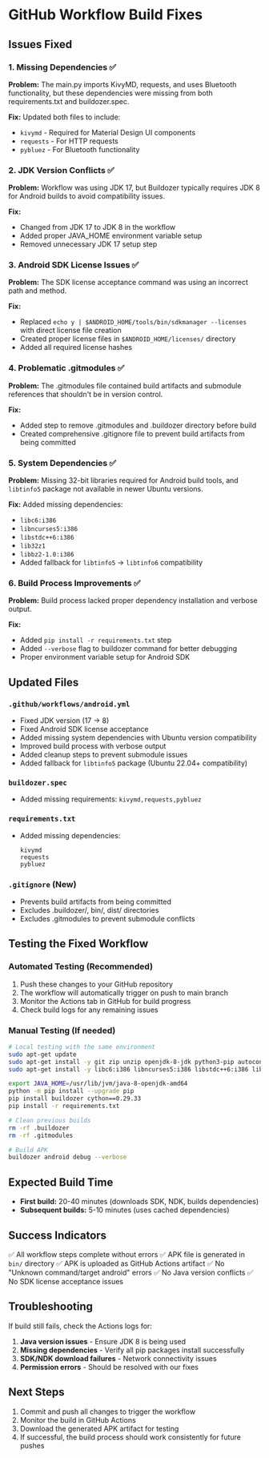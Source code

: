 # GitHub Workflow Build Fixes

## Issues Fixed

### 1. Missing Dependencies ✅
**Problem:** The main.py imports KivyMD, requests, and uses Bluetooth functionality, but these dependencies were missing from both requirements.txt and buildozer.spec.

**Fix:** Updated both files to include:
- `kivymd` - Required for Material Design UI components
- `requests` - For HTTP requests
- `pybluez` - For Bluetooth functionality

### 2. JDK Version Conflicts ✅
**Problem:** Workflow was using JDK 17, but Buildozer typically requires JDK 8 for Android builds to avoid compatibility issues.

**Fix:** 
- Changed from JDK 17 to JDK 8 in the workflow
- Added proper JAVA_HOME environment variable setup
- Removed unnecessary JDK 17 setup step

### 3. Android SDK License Issues ✅
**Problem:** The SDK license acceptance command was using an incorrect path and method.

**Fix:** 
- Replaced `echo y | $ANDROID_HOME/tools/bin/sdkmanager --licenses` with direct license file creation
- Created proper license files in `$ANDROID_HOME/licenses/` directory
- Added all required license hashes

### 4. Problematic .gitmodules ✅
**Problem:** The .gitmodules file contained build artifacts and submodule references that shouldn't be in version control.

**Fix:**
- Added step to remove .gitmodules and .buildozer directory before build
- Created comprehensive .gitignore file to prevent build artifacts from being committed

### 5. System Dependencies ✅
**Problem:** Missing 32-bit libraries required for Android build tools, and `libtinfo5` package not available in newer Ubuntu versions.

**Fix:** Added missing dependencies:
- `libc6:i386`
- `libncurses5:i386`
- `libstdc++6:i386`
- `lib32z1`
- `libbz2-1.0:i386`
- Added fallback for `libtinfo5` → `libtinfo6` compatibility

### 6. Build Process Improvements ✅
**Problem:** Build process lacked proper dependency installation and verbose output.

**Fix:**
- Added `pip install -r requirements.txt` step
- Added `--verbose` flag to buildozer command for better debugging
- Proper environment variable setup for Android SDK

## Updated Files

### `.github/workflows/android.yml`
- Fixed JDK version (17 → 8)
- Fixed Android SDK license acceptance
- Added missing system dependencies with Ubuntu version compatibility
- Improved build process with verbose output
- Added cleanup steps to prevent submodule issues
- Added fallback for `libtinfo5` package (Ubuntu 22.04+ compatibility)

### `buildozer.spec`
- Added missing requirements: `kivymd,requests,pybluez`

### `requirements.txt`
- Added missing dependencies:
  ```
  kivymd
  requests
  pybluez
  ```

### `.gitignore` (New)
- Prevents build artifacts from being committed
- Excludes .buildozer/, bin/, dist/ directories
- Excludes .gitmodules to prevent submodule conflicts

## Testing the Fixed Workflow

### Automated Testing (Recommended)
1. Push these changes to your GitHub repository
2. The workflow will automatically trigger on push to main branch
3. Monitor the Actions tab in GitHub for build progress
4. Check build logs for any remaining issues

### Manual Testing (If needed)
```bash
# Local testing with the same environment
sudo apt-get update
sudo apt-get install -y git zip unzip openjdk-8-jdk python3-pip autoconf libtool pkg-config zlib1g-dev libncurses5-dev libncursesw5-dev libtinfo5 cmake libffi-dev libssl-dev
sudo apt-get install -y libc6:i386 libncurses5:i386 libstdc++6:i386 lib32z1 libbz2-1.0:i386

export JAVA_HOME=/usr/lib/jvm/java-8-openjdk-amd64
python -m pip install --upgrade pip
pip install buildozer cython==0.29.33
pip install -r requirements.txt

# Clean previous builds
rm -rf .buildozer
rm -rf .gitmodules

# Build APK
buildozer android debug --verbose
```

## Expected Build Time
- **First build:** 20-40 minutes (downloads SDK, NDK, builds dependencies)
- **Subsequent builds:** 5-10 minutes (uses cached dependencies)

## Success Indicators
✅ All workflow steps complete without errors
✅ APK file is generated in `bin/` directory
✅ APK is uploaded as GitHub Actions artifact
✅ No "Unknown command/target android" errors
✅ No Java version conflicts
✅ No SDK license acceptance issues

## Troubleshooting

If build still fails, check the Actions logs for:
1. **Java version issues** - Ensure JDK 8 is being used
2. **Missing dependencies** - Verify all pip packages install successfully
3. **SDK/NDK download failures** - Network connectivity issues
4. **Permission errors** - Should be resolved with our fixes

## Next Steps
1. Commit and push all changes to trigger the workflow
2. Monitor the build in GitHub Actions
3. Download the generated APK artifact for testing
4. If successful, the build process should work consistently for future pushes